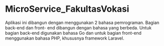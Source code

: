 # MicroService_FakultasVokasi
Aplikasi ini dibangun dengan menggunakan 2 bahasa pemrograman. Bagian back-end dan front- end dibangun dengan bahasa yang berbeda. Untuk bagian back-end digunakan bahasa Go dan untuk bagian front-end menggunakan bahasa PHP,  khususnya framework Laravel.
